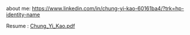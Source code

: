 
about me:
  https://www.linkedin.com/in/chung-yi-kao-60161ba4/?trk=hp-identity-name


Resume :
[Chung_Yi_Kao.pdf](https://github.com/backman-git/CV/blob/master/Kao_Chung_Yi_CV_2024.pdf)

